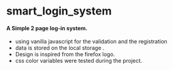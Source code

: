 # smart_login_system

#### A Simple 2 page log-in system.
- using vanilla javascript for the validation and the registration
- data is stored on the local storage .
- Design is inspired from the firefox logo.
- css color variables were tested during the project.

